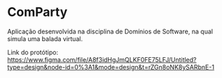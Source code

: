 # ComParty
Aplicação desenvolvida na disciplina de Domínios de Software, na qual simula uma balada virtual.

Link do protótipo:
https://www.figma.com/file/A8f3idHgJmQLKF0FE75LFJ/Untitled?type=design&node-id=0%3A1&mode=design&t=rZGn8oNK8ySARbnE-1

